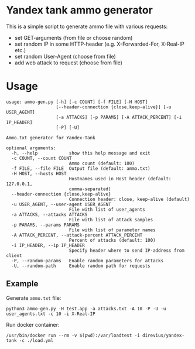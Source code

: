 # Yandex tank ammo generator

This is a simple script to generate ammo file with various requests:
* set GET-arguments (from file or choose random)
* set random IP in some HTTP-header (e.g. X-Forwarded-For, X-Real-IP etc.)
* set random User-Agent (choose from file)
* add web attack to request (choose from file)

# Usage

```
usage: ammo-gen.py [-h] [-c COUNT] [-f FILE] [-H HOST]
                   [--header-connection {close,keep-alive}] [-u USER_AGENT]
                   [-a ATTACKS] [-p PARAMS] [-A ATTACK_PERCENT] [-i IP_HEADER]
                   [-P] [-U]

Ammo.txt generator for Yandex-Tank

optional arguments:
  -h, --help            show this help message and exit
  -c COUNT, --count COUNT
                        Ammo count (default: 100)
  -f FILE, --file FILE  Output file (default: ammo.txt)
  -H HOST, --hosts HOST
                        Hostnames used in Host header (default: 127.0.0.1,
                        comma-separated)
  --header-connection {close,keep-alive}
                        Connection header: close, keep-alive (default)
  -u USER_AGENT, --user-agent USER_AGENT
                        File with list of user_agents
  -a ATTACKS, --attacks ATTACKS
                        File with list of attack samples
  -p PARAMS, --params PARAMS
                        File with list of parameter names
  -A ATTACK_PERCENT, --attack-percent ATTACK_PERCENT
                        Percent of attacks (default: 100)
  -i IP_HEADER, --ip IP_HEADER
                        Specify header where to send IP-address from client
  -P, --random-params   Enable random parameters for attacks
  -U, --random-path     Enable random path for requests
```
## Example

Generate `ammo.txt` file:
```
python3 ammo-gen.py -H test.app -a attacks.txt -A 10 -P -U -u user_agents.txt -c 10 -i X-Real-IP
```

Run docker container:
```
/usr/bin/docker run --rm -v $(pwd):/var/loadtest -i direvius/yandex-tank -c ./load.yml
```

